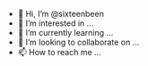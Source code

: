 - 👋 Hi, I’m @sixteenbeen
- 👀 I’m interested in ...
- 🌱 I’m currently learning ...
- 💞️ I’m looking to collaborate on ...
- 📫 How to reach me ...

<!---
sixteenbeen/sixteenbeen is a ✨ special ✨ repository because its `README.md` (this file) appears on your GitHub profile.
You can click the Preview link to take a look at your changes.
--->

